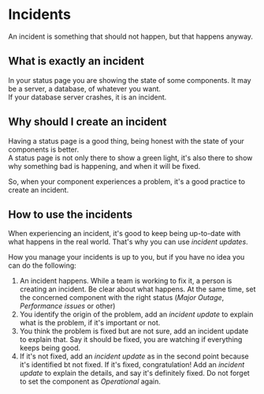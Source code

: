 # Incidents

An incident is something that should not happen, but that happens anyway.

## What is exactly an incident

In your status page you are showing the state of some components. It may be a
server, a database, of whatever you want.  
If your database server crashes, it is an incident.

## Why should I create an incident

Having a status page is a good thing, being honest with the state of your
components is better.  
A status page is not only there to show a green light, it's also there to show
why something bad is happening, and when it will be fixed.

So, when your component experiences a problem, it's a good practice to create an
incident.

## How to use the incidents

When experiencing an incident, it's good to keep being up-to-date with what
happens in the real world. That's why you can use _incident updates_.  

How you manage your incidents is up to you, but if you have no idea you can do
the following:

1. An incident happens. While a team is working to fix it, a person is creating
   an incident. Be clear about what happens. At the same time, set the concerned
   component with the right status (_Major Outage_, _Performance issues_ or
   other)
2. You identify the origin of the problem, add an _incident update_ to explain
   what is the problem, if it's important or not.
3. You think the problem is fixed but are not sure, add an incident update to
   explain that. Say it should be fixed, you are watching if everything keeps
   being good.
4. If it's not fixed, add an _incident update_ as in the second point because
   it's identified bt not fixed. If it's fixed, congratulation! Add an _incident
   update_ to explain the details, and say it's definitely fixed. Do not forget
   to set the component as _Operational_ again.
